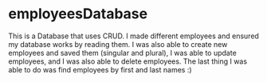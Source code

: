 # employeesDatabase

This is a Database that uses CRUD.
I made different employees and ensured my database works by reading them.
I was also able to create new employees and saved them (singular and plural), I was able to update employees, and I was also able to delete employees.
The last thing I was able to do was find employees by first and last names :)

